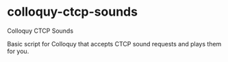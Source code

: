 colloquy-ctcp-sounds
====================

Colloquy CTCP Sounds

Basic script for Colloquy that accepts CTCP sound requests and plays them for you.